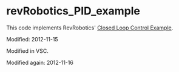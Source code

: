 # revRobotics_PID_example

This code implements RevRobotics' 
[Closed Loop Control Example](https://github.com/REVrobotics/SPARK-MAX-Examples/blob/master/Java/Position%20Closed%20Loop%20Control/src/main/java/frc/robot/Robot.java).

Modified: 2012-11-15

Modified in VSC.

Modified again:  2012-11-16

